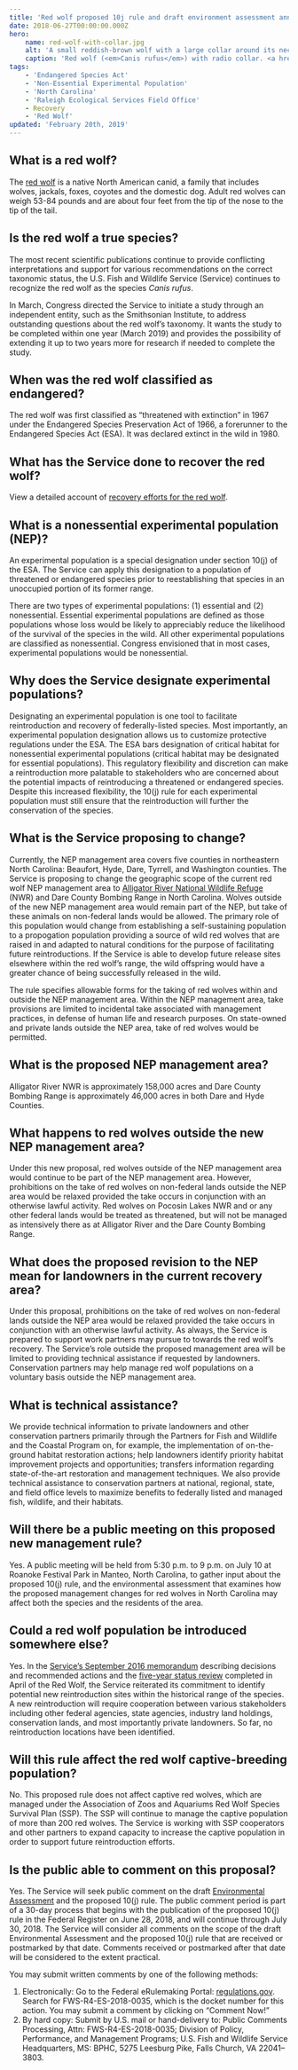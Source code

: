 ```yaml
---
title: 'Red wolf proposed 10j rule and draft environment assessment announcement'
date: 2018-06-27T00:00:00.000Z
hero:
    name: red-wolf-with-collar.jpg
    alt: 'A small reddish-brown wolf with a large collar around its neck'
    caption: 'Red wolf (<em>Canis rufus</em>) with radio collar. <a href="https://flic.kr/p/dcdox9">Photo</a> by Ryan Nordsven, USFWS.'
tags:
    - 'Endangered Species Act'
    - 'Non-Essential Experimental Population'
    - 'North Carolina'
    - 'Raleigh Ecological Services Field Office'
    - Recovery
    - 'Red Wolf'
updated: 'February 20th, 2019'
---
```


## What is a red wolf?

The [red wolf](/wildlife/mammals/red-wolf/) is a native North American canid, a family that includes wolves, jackals, foxes, coyotes and the domestic dog. Adult red wolves can weigh 53-84 pounds and are about four feet from the tip of the nose to the tip of the tail.

## Is the red wolf a true species?

The most recent scientific publications continue to provide conflicting interpretations and support for various recommendations on the correct taxonomic status, the U.S. Fish and Wildlife Service (Service) continues to recognize the red wolf as the species *Canis rufus*.

In March, Congress directed the Service to initiate a study through an independent entity, such as the Smithsonian Institute, to address outstanding questions about the red wolf’s taxonomy.  It wants the study to be completed within one year (March 2019) and provides the possibility of extending it up to two years more for research if needed to complete the study.

## When was the red wolf classified as endangered?

The red wolf was first classified as “threatened with extinction” in 1967 under the Endangered Species Preservation Act of 1966, a forerunner to the Endangered Species Act (ESA). It was declared extinct in the wild in 1980.

## What has the Service done to recover the red wolf?

View a detailed account of [recovery efforts for the red wolf](https://www.fws.gov/southeast/wildlife/mammals/red-wolf/#recovery-timeline-section).

## What is a nonessential experimental population (NEP)?

An experimental population is a special designation under section 10(j) of the ESA.  The Service can apply this designation to a population of threatened or endangered species prior to reestablishing that species in an unoccupied portion of its former range.

There are two types of experimental populations: (1) essential and (2) nonessential.  Essential experimental populations are defined as those populations whose loss would be likely to appreciably reduce the likelihood of the survival of the species in the wild.  All other experimental populations are classified as nonessential. Congress envisioned that in most cases, experimental populations would be nonessential.

## Why does the Service designate experimental populations?

Designating an experimental population is one tool to facilitate reintroduction and recovery of federally-listed species.  Most importantly, an experimental population designation allows us to customize protective regulations under the ESA.  The ESA bars designation of critical habitat for nonessential experimental populations (critical habitat may be designated for essential populations).  This regulatory flexibility and discretion can make a reintroduction more palatable to stakeholders who are concerned about the potential impacts of reintroducing a threatened or endangered species.  Despite this increased flexibility, the 10(j) rule for each experimental population must still ensure that the reintroduction will further the conservation of the species.

## What is the Service proposing to change?

Currently, the NEP management area covers five counties in northeastern North Carolina: Beaufort, Hyde, Dare, Tyrrell, and Washington counties. The Service is proposing to change the geographic scope of the current red wolf NEP management area to [Alligator River National Wildlife Refuge](https://www.fws.gov/refuge/alligator_river/) (NWR) and Dare County Bombing Range in North Carolina.  Wolves outside of the new NEP management area would remain part of the NEP, but take of these animals on non-federal lands would be allowed.  The primary role of this population would change from establishing a self-sustaining population to a propogation population providing a source of wild red wolves that are raised in and adapted to natural conditions for the purpose of facilitating future reintroductions.  If the Service is able to develop future release sites elsewhere within the red wolf’s range, the wild offspring would have a greater chance of being successfully released in the wild.  

The rule specifies allowable forms for the taking of red wolves within and outside the NEP management area.  Within the NEP management area, take provisions are limited to incidental take associated with management practices, in defense of human life and research purposes.  On state-owned and private lands outside the NEP area, take of red wolves would be permitted.

## What is the proposed NEP management area?

Alligator River NWR is approximately 158,000 acres and Dare County Bombing Range is approximately 46,000 acres in both Dare and Hyde Counties.

## What happens to red wolves outside the new NEP management area?

Under this new proposal, red wolves outside of the NEP management area would continue to be part of the NEP management area.  However, prohibitions on the take of red wolves on non-federal lands outside the NEP area would be relaxed provided the take occurs in conjunction with an otherwise lawful activity.  Red wolves on Pocosin Lakes NWR and or any other federal lands would be treated as threatened, but will not be managed as intensively there as at Alligator River and the Dare County Bombing Range.

## What does the proposed revision to the NEP mean for landowners in the current recovery area?

Under this proposal, prohibitions on the take of red wolves on non-federal lands outside the NEP area would be relaxed provided the take occurs in conjunction with an otherwise lawful activity.  As always, the Service is prepared to support work partners may pursue to towards the red wolf’s recovery.  The Service’s role outside the proposed management area will be limited to providing technical assistance if requested by landowners.  Conservation partners may help manage red wolf populations on a voluntary basis outside the NEP management area.

## What is technical assistance?

We provide technical information to private landowners and other conservation partners primarily through the Partners for Fish and Wildlife and the Coastal Program on, for example, the implementation of on-the-ground habitat restoration actions; help landowners identify priority habitat improvement projects and opportunities; transfers information regarding state-of-the-art restoration and management techniques. We also provide technical assistance to conservation partners at national, regional, state, and field office levels to maximize benefits to federally listed and managed fish, wildlife, and their habitats.

## Will there be a public meeting on this proposed new management rule?

Yes.  A public meeting will be held from 5:30 p.m. to 9 p.m. on July 10 at Roanoke Festival Park in Manteo, North Carolina, to gather input about the proposed 10(j) rule, and the environmental assessment that examines how the proposed management changes for red wolves in North Carolina may affect both the species and the residents of the area.

## Could a red wolf population be introduced somewhere else?

Yes.  In the [Service’s September 2016 memorandum](/pdf/memo/recommended-decisions-in-response-to-red-wolf-recovery-program-evaluation.pdf) describing decisions and recommended actions and the [five-year status review](https://ecos.fws.gov/docs/five_year_review/doc5714.pdf) completed in April of the Red Wolf, the Service reiterated its commitment to identify potential new reintroduction sites within the historical range of the species.  A new reintroduction will require cooperation between various stakeholders including other federal agencies, state agencies, industry land holdings, conservation lands, and most importantly private landowners.  So far, no reintroduction locations have been identified.

## Will this rule affect the red wolf captive-breeding population?

No. This proposed rule does not affect captive red wolves, which are managed under the Association of Zoos and Aquariums Red Wolf Species Survival Plan (SSP).  The SSP will continue to manage the captive population of more than 200 red wolves.  The Service is working with SSP cooperators and other partners to expand capacity to increase the captive population in order to support future reintroduction efforts.

## Is the public able to comment on this proposal?

Yes. The Service will seek public comment on the draft [Environmental Assessment](/pdf/environmental-assessment/proposed-replacement-of-the-regulations-for-the-non-essential-experimental-population-of-red-wolves-in-northeastern-north-carolina.pdf) and the proposed 10(j) rule.  The public comment period is part of a 30-day process that begins with the publication of the proposed 10(j) rule in the Federal Register on June 28, 2018, and will continue through July 30, 2018.  The Service will consider all comments on the scope of the draft Environmental Assessment and the proposed 10(j) rule that are received or postmarked by that date. Comments received or postmarked after that date will be considered to the extent practical.

You may submit written comments by one of the following methods:

1. Electronically:  Go to the Federal eRulemaking Portal: [regulations.gov](https://www.regulations.gov). Search for FWS-R4-ES-2018-0035, which is the docket number for this action. You may submit a comment by clicking on “Comment Now!”
2. By hard copy:  Submit by U.S. mail or hand-delivery to: Public Comments Processing, Attn: FWS-R4-ES-2018-0035; Division of Policy, Performance, and Management Programs; U.S. Fish and Wildlife Service Headquarters, MS: BPHC, 5275 Leesburg Pike, Falls Church, VA 22041–3803.